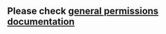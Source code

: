 ## Please check [general permissions documentation](../base-permissions/README.md#loationPermission)